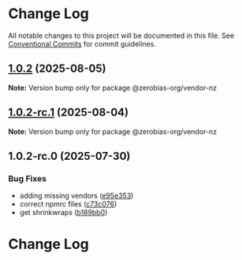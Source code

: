 # Change Log

All notable changes to this project will be documented in this file.
See [Conventional Commits](https://conventionalcommits.org) for commit guidelines.

## [1.0.2](https://github.com/zerobias-org/vendor/compare/@zerobias-org/vendor-nz@1.0.2-rc.1...@zerobias-org/vendor-nz@1.0.2) (2025-08-05)

**Note:** Version bump only for package @zerobias-org/vendor-nz





## [1.0.2-rc.1](https://github.com/zerobias-org/vendor/compare/@zerobias-org/vendor-nz@1.0.2-rc.0...@zerobias-org/vendor-nz@1.0.2-rc.1) (2025-08-04)

**Note:** Version bump only for package @zerobias-org/vendor-nz





## 1.0.2-rc.0 (2025-07-30)


### Bug Fixes

* adding missing vendors ([e95e353](https://github.com/zerobias-org/vendor/commit/e95e35309a1812973f4536f535eee460edc5414c))
* correct npmrc files ([c73c076](https://github.com/zerobias-org/vendor/commit/c73c0761e1e567cc0c2f0f8179725016d11caf8c))
* get shrinkwraps ([b189bb0](https://github.com/zerobias-org/vendor/commit/b189bb0cf53ad66427530ccc0eab7824527942d3))





# Change Log
